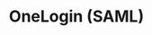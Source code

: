 ---
title: OneLogin (SAML)
description: Setting Up OneLogin via SAML
group: single-sign-on
sub_group: saml
toc: true
---